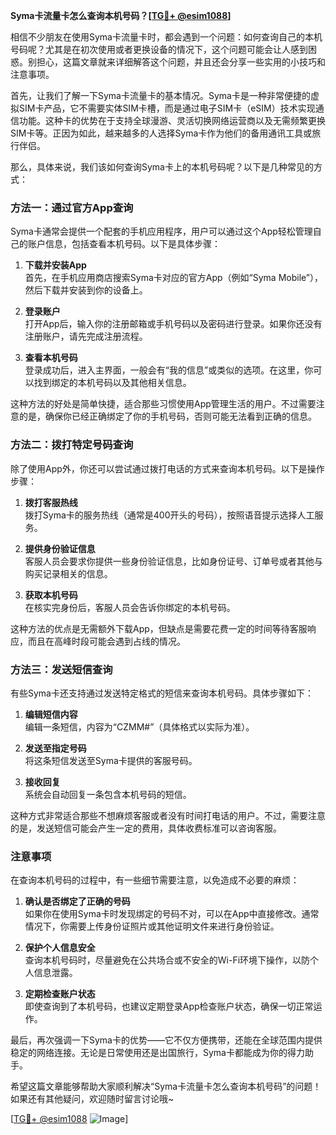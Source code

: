 **Syma卡流量卡怎么查询本机号码？[[TG💪+ @esim1088](https://t.me/s/esim1088)]**

相信不少朋友在使用Syma卡流量卡时，都会遇到一个问题：如何查询自己的本机号码呢？尤其是在初次使用或者更换设备的情况下，这个问题可能会让人感到困惑。别担心，这篇文章就来详细解答这个问题，并且还会分享一些实用的小技巧和注意事项。

首先，让我们了解一下Syma卡流量卡的基本情况。Syma卡是一种非常便捷的虚拟SIM卡产品，它不需要实体SIM卡槽，而是通过电子SIM卡（eSIM）技术实现通信功能。这种卡的优势在于支持全球漫游、灵活切换网络运营商以及无需频繁更换SIM卡等。正因为如此，越来越多的人选择Syma卡作为他们的备用通讯工具或旅行伴侣。

那么，具体来说，我们该如何查询Syma卡上的本机号码呢？以下是几种常见的方式：

### 方法一：通过官方App查询

Syma卡通常会提供一个配套的手机应用程序，用户可以通过这个App轻松管理自己的账户信息，包括查看本机号码。以下是具体步骤：

1. **下载并安装App**  
   首先，在手机应用商店搜索Syma卡对应的官方App（例如“Syma Mobile”），然后下载并安装到你的设备上。

2. **登录账户**  
   打开App后，输入你的注册邮箱或手机号码以及密码进行登录。如果你还没有注册账户，请先完成注册流程。

3. **查看本机号码**  
   登录成功后，进入主界面，一般会有“我的信息”或类似的选项。在这里，你可以找到绑定的本机号码以及其他相关信息。

这种方法的好处是简单快捷，适合那些习惯使用App管理生活的用户。不过需要注意的是，确保你已经正确绑定了你的手机号码，否则可能无法看到正确的信息。

### 方法二：拨打特定号码查询

除了使用App外，你还可以尝试通过拨打电话的方式来查询本机号码。以下是操作步骤：

1. **拨打客服热线**  
   拨打Syma卡的服务热线（通常是400开头的号码），按照语音提示选择人工服务。

2. **提供身份验证信息**  
   客服人员会要求你提供一些身份验证信息，比如身份证号、订单号或者其他与购买记录相关的信息。

3. **获取本机号码**  
   在核实完身份后，客服人员会告诉你绑定的本机号码。

这种方法的优点是无需额外下载App，但缺点是需要花费一定的时间等待客服响应，而且在高峰时段可能会遇到占线的情况。

### 方法三：发送短信查询

有些Syma卡还支持通过发送特定格式的短信来查询本机号码。具体步骤如下：

1. **编辑短信内容**  
   编辑一条短信，内容为“CZMM#”（具体格式以实际为准）。

2. **发送至指定号码**  
   将这条短信发送至Syma卡提供的客服号码。

3. **接收回复**  
   系统会自动回复一条包含本机号码的短信。

这种方式非常适合那些不想麻烦客服或者没有时间打电话的用户。不过，需要注意的是，发送短信可能会产生一定的费用，具体收费标准可以咨询客服。

### 注意事项

在查询本机号码的过程中，有一些细节需要注意，以免造成不必要的麻烦：

1. **确认是否绑定了正确的号码**  
   如果你在使用Syma卡时发现绑定的号码不对，可以在App中直接修改。通常情况下，你需要上传身份证照片或其他证明文件来进行身份验证。

2. **保护个人信息安全**  
   查询本机号码时，尽量避免在公共场合或不安全的Wi-Fi环境下操作，以防个人信息泄露。

3. **定期检查账户状态**  
   即使查询到了本机号码，也建议定期登录App检查账户状态，确保一切正常运作。

最后，再次强调一下Syma卡的优势——它不仅方便携带，还能在全球范围内提供稳定的网络连接。无论是日常使用还是出国旅行，Syma卡都能成为你的得力助手。

希望这篇文章能够帮助大家顺利解决“Syma卡流量卡怎么查询本机号码”的问题！如果还有其他疑问，欢迎随时留言讨论哦~

[[TG💪+ @esim1088](https://t.me/s/esim1088) ![Image](https://i.postimg.cc/4NQfJmqS/Snipaste-2025-05-13-00-14-12.png)]